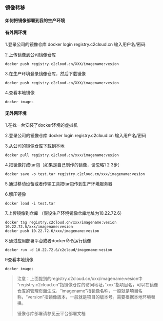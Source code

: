 ### 镜像转移

#### 如何把镜像部署到我的生产环境

#### 有外网环境

1.登录公司的镜像仓库 docker login registry.c2cloud.cn   输入用户名/密码

2.上传镜像到公司镜像仓库

```
docker push registry.c2cloud.cn/XXX/imagename:vesion
```

3.在生产环境登录镜像仓库，然后下载镜像

```
docker push registry.c2cloud.cn/XXX/imagename:vesion
```

4.查看本地镜像

```
docker images
```

#### 无外网环境

1.在找一台安装了docker环境的虚拟机

2.登录公司的镜像仓库 docker login registry.c2cloud.cn   输入用户名/密码

3.从公司的镜像仓库下载到本地

```
docker pull registry.c2cloud.cn/xxx/imagename:vesion
```

4.把镜像打成tar包（如果是自己制作的镜像，请忽略1 2 3步）

```
docker save -o test.tar registry.c2cloud.cn/xxx/imagename:vesion
```

5.通过移动设备或者传输工具把tar包传到生产环境服务器

6.解压镜像

```
docker load -i test.tar
```

7.上传镜像到仓库 （假设生产环境镜像仓库地址为10.22.72.6）

```
docker tag registry.c2cloud.cn/xxx/imagename:vesion   10.22.72.6/xxx/imagename:vesion 
docker push 10.22.72.6/xxx/imagename:vesion
```

8.通过应用部署平台或者docker命令运行镜像

```
docker run -d 10.22.72.6/c2cloud/imagename:vesion
```

9查看本地镜像

```
docker images
```

> 注意：上面提到的registry.c2cloud.cn/xxx/imagename:vesion中 “registry.c2cloud.cn”指镜像仓库的访问地址，”xxx“指项目名，可以在镜像仓库的管理页面生成，“imagename”指镜像名称，一般就是项目名称，“version”指镜像版本，一般就是项目的版本号。需要根据本地环境替换。
>
> 镜像仓库部署请参见云平台部署文档



